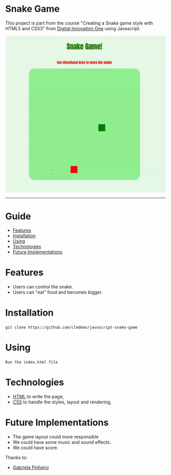 # Snake Game

This project is part from the course "Creating a Snake game style with HTML5 and CSS3" from [Digital Innovation One](https://web.digitalinnovation.one/) using Javascript.

<p align="center">
    <img src=".github/preview.gif"/>
</p>

---

# Guide

- [Features](#features)
- [Installation](#installation)
- [Using](#using)
- [Technologies](#technologies)
- [Future Implementations](#future-implementations)

# Features

- Users can control the snake.
- Users can "eat" food and becomes bigger.

# Installation

`git clone https://github.com/cledman/javascript-snake-game`

# Using

`Run the index.html file`

# Technologies

- [HTML](https://www.w3schools.com/html/) to write the page,
- [CSS](https://www.w3schools.com/css/) to handle the styles, layout and rendering,

# Future Implementations

- The game layout could more responsible
- We could have some music and sound effects.
- We could have score.

Thanks to:

- [Gabriela Pinheiro](https://www.linkedin.com/in/gabrielapinheiro129/)

##

